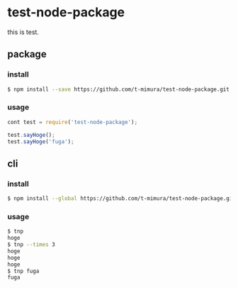 # test-node-package
this is test.

## package

### install

```bash
$ npm install --save https://github.com/t-mimura/test-node-package.git
```

### usage

```javascript:hoge.js
cont test = require('test-node-package');

test.sayHoge();
test.sayHoge('fuga');
```

## cli

### install

```bash
$ npm install --global https://github.com/t-mimura/test-node-package.git
```

### usage

```bash
$ tnp
hoge
$ tnp --times 3
hoge
hoge
hoge
$ tnp fuga
fuga
```

